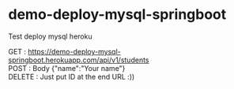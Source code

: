# demo-deploy-mysql-springboot
Test deploy mysql heroku

GET : https://demo-deploy-mysql-springboot.herokuapp.com/api/v1/students <br>
POST : Body {"name":"Your name"} <br>
DELETE : Just put ID at the end URL :))
